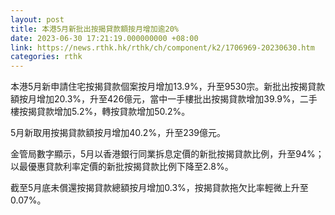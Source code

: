 ```yaml
---
layout: post
title: 本港5月新批出按揭貸款額按月增加逾20%
date: 2023-06-30 17:21:19.000000000 +08:00
link: https://news.rthk.hk/rthk/ch/component/k2/1706969-20230630.htm
categories: rthk
---
```


本港5月新申請住宅按揭貸款個案按月增加13.9%，升至9530宗。新批出按揭貸款額按月增加20.3%，升至426億元，當中一手樓批出按揭貸款增加39.9%，二手樓按揭貸款增加5.2%，轉按貸款增加50.2%。

5月新取用按揭貸款額按月增加40.2%，升至239億元。

金管局數字顯示，5月以香港銀行同業拆息定價的新批按揭貸款比例，升至94%；以最優惠貸款利率定價的新批按揭貸款比例下降至2.8%。

截至5月底未償還按揭貸款總額按月增加0.3%，按揭貸款拖欠比率輕微上升至0.07%。
